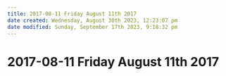 ```yaml
---
title: 2017-08-11 Friday August 11th 2017
date created: Wednesday, August 30th 2023, 12:23:07 pm
date modified: Sunday, September 17th 2023, 9:18:32 pm
---
```


# 2017-08-11 Friday August 11th 2017
